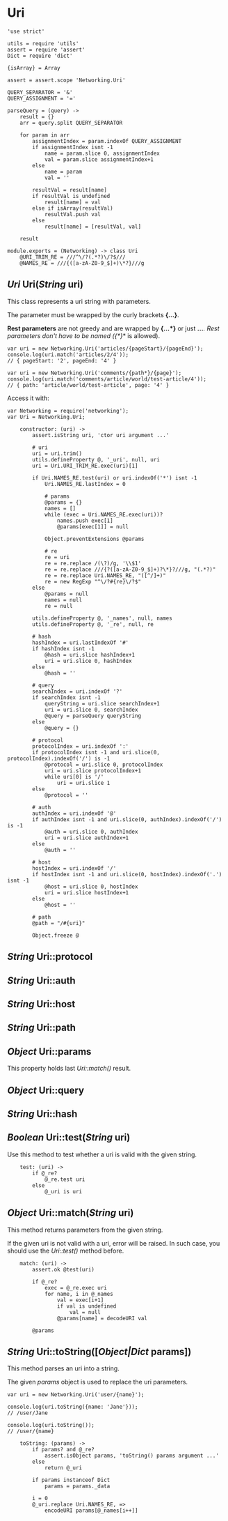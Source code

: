 Uri
===

	'use strict'

	utils = require 'utils'
	assert = require 'assert'
	Dict = require 'dict'

	{isArray} = Array

	assert = assert.scope 'Networking.Uri'

	QUERY_SEPARATOR = '&'
	QUERY_ASSIGNMENT = '='

	parseQuery = (query) ->
		result = {}
		arr = query.split QUERY_SEPARATOR

		for param in arr
			assignmentIndex = param.indexOf QUERY_ASSIGNMENT
			if assignmentIndex isnt -1
				name = param.slice 0, assignmentIndex
				val = param.slice assignmentIndex+1
			else
				name = param
				val = ''

			resultVal = result[name]
			if resultVal is undefined
				result[name] = val
			else if isArray(resultVal)
				resultVal.push val
			else
				result[name] = [resultVal, val]

		result

	module.exports = (Networking) -> class Uri
		@URI_TRIM_RE = ///^\/?(.*?)\/?$///
		@NAMES_RE = ///{([a-zA-Z0-9_$]+)\*?}///g

*Uri* Uri(*String* uri)
-----------------------

This class represents a uri string with parameters.

The parameter must be wrapped by the curly brackets **{…}**.

**Rest parameters** are not greedy and are wrapped by **{…*}** or just **…***.
Rest parameters don't have to be named (**{*}** is allowed).

```
var uri = new Networking.Uri('articles/{pageStart}/{pageEnd}');
console.log(uri.match('articles/2/4'));
// { pageStart: '2', pageEnd: '4' }

var uri = new Networking.Uri('comments/{path*}/{page}');
console.log(uri.match('comments/article/world/test-article/4'));
// { path: 'article/world/test-article', page: '4' }
```

Access it with:
```
var Networking = require('networking');
var Uri = Networking.Uri;
```

		constructor: (uri) ->
			assert.isString uri, 'ctor uri argument ...'

			# uri
			uri = uri.trim()
			utils.defineProperty @, '_uri', null, uri
			uri = Uri.URI_TRIM_RE.exec(uri)[1]

			if Uri.NAMES_RE.test(uri) or uri.indexOf('*') isnt -1
				Uri.NAMES_RE.lastIndex = 0

				# params
				@params = {}
				names = []
				while (exec = Uri.NAMES_RE.exec(uri))?
					names.push exec[1]
					@params[exec[1]] = null
				
				Object.preventExtensions @params

				# re
				re = uri
				re = re.replace /(\?)/g, '\\$1'
				re = re.replace ///{?([a-zA-Z0-9_$]+)?\*}?///g, "(.*?)"
				re = re.replace Uri.NAMES_RE, "([^/]+)"
				re = new RegExp "^\/?#{re}\/?$"
			else
				@params = null
				names = null
				re = null

			utils.defineProperty @, '_names', null, names
			utils.defineProperty @, '_re', null, re

			# hash
			hashIndex = uri.lastIndexOf '#'
			if hashIndex isnt -1
				@hash = uri.slice hashIndex+1
				uri = uri.slice 0, hashIndex
			else
				@hash = ''

			# query
			searchIndex = uri.indexOf '?'
			if searchIndex isnt -1
				queryString = uri.slice searchIndex+1
				uri = uri.slice 0, searchIndex
				@query = parseQuery queryString
			else
				@query = {}

			# protocol
			protocolIndex = uri.indexOf ':'
			if protocolIndex isnt -1 and uri.slice(0, protocolIndex).indexOf('/') is -1
				@protocol = uri.slice 0, protocolIndex
				uri = uri.slice protocolIndex+1
				while uri[0] is '/'
					uri = uri.slice 1
			else
				@protocol = ''

			# auth
			authIndex = uri.indexOf '@'
			if authIndex isnt -1 and uri.slice(0, authIndex).indexOf('/') is -1
				@auth = uri.slice 0, authIndex
				uri = uri.slice authIndex+1
			else
				@auth = ''

			# host
			hostIndex = uri.indexOf '/'
			if hostIndex isnt -1 and uri.slice(0, hostIndex).indexOf('.') isnt -1
				@host = uri.slice 0, hostIndex
				uri = uri.slice hostIndex+1
			else
				@host = ''

			# path
			@path = "/#{uri}"

			Object.freeze @

*String* Uri::protocol
----------------------

*String* Uri::auth
------------------

*String* Uri::host
------------------

*String* Uri::path
------------------

*Object* Uri::params
--------------------

This property holds last *Uri::match()* result.

*Object* Uri::query
-------------------

*String* Uri::hash
------------------

*Boolean* Uri::test(*String* uri)
---------------------------------

Use this method to test whether a uri is valid with the given string.

		test: (uri) ->
			if @_re?
				@_re.test uri
			else
				@_uri is uri

*Object* Uri::match(*String* uri)
---------------------------------

This method returns parameters from the given string.

If the given uri is not valid with a uri, error will be raised.
In such case, you should use the *Uri::test()* method before.

		match: (uri) ->
			assert.ok @test(uri)

			if @_re?
				exec = @_re.exec uri
				for name, i in @_names
					val = exec[i+1]
					if val is undefined
						val = null
					@params[name] = decodeURI val

			@params

*String* Uri::toString([*Object|Dict* params])
----------------------------------------------

This method parses an uri into a string.

The given *params* object is used to replace the uri parameters.

```
var uri = new Networking.Uri('user/{name}');

console.log(uri.toString({name: 'Jane'}));
// /user/Jane

console.log(uri.toString());
// /user/{name}
```

		toString: (params) ->
			if params? and @_re?
				assert.isObject params, 'toString() params argument ...'
			else
				return @_uri

			if params instanceof Dict
				params = params._data

			i = 0
			@_uri.replace Uri.NAMES_RE, =>
				encodeURI params[@_names[i++]]
